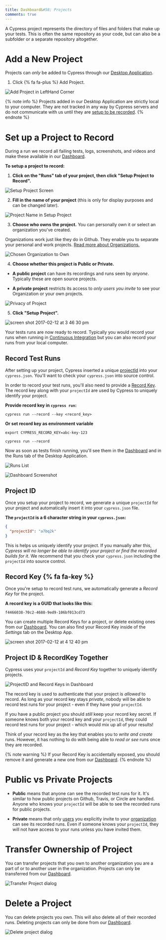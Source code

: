 ```yaml
---
title: Dashboard&#58; Projects
comments: true
---
```


A Cypress project represents the directory of files and folders that make up your tests. This is often the same repository as your code, but can also be a subfolder or a separate repository altogether.

# Add a New Project

Projects can *only* be added to Cypress through our [Desktop Application](https://on.cypress.io/guides/installing-and-running).

1. Click {% fa fa-plus %} Add Project.

![Add Project in LeftHand Corner](https://cloud.githubusercontent.com/assets/1271364/22699969/fe44c2e4-ed26-11e6-83d0-9baa0f51b15e.png)

{% note info  %}
Projects added in our Desktop Application are strictly local to your computer. They are not tracked in any way by Cypress servers and do not communicate with us until they are [setup to be recorded](#section-recording-runs).
{% endnote %}

# Set up a Project to Record

During a run we record all failing tests, logs, screenshots, and videos and make these available in our [Dashboard](https://on.cypress.io/dashboard).

**To setup a project to record:**

1. **Click on the "Runs" tab of your project, then click "Setup Project to Record".**

  ![Setup Project Screen](https://cloud.githubusercontent.com/assets/1271364/22803739/2d66f42a-eee4-11e6-9b84-bd2e73a523d0.png)

2. **Fill in the name of your project** (this is only for display purposes and can be changed later).

  ![Project Name in Setup Project](https://cloud.githubusercontent.com/assets/1271364/22700406/9b3bc416-ed28-11e6-995b-297350420cce.png)

3. **Choose who owns the project.** You can personally own it or select an organization you've created.

  Organizations work just like they do in Github. They enable you to separate your personal and work projects. [Read more about Organizations.](https://on.cypress.io/guides/organizations)

  ![Chosen Organization to Own](https://cloud.githubusercontent.com/assets/1271364/22700579/26353ba6-ed29-11e6-9510-5b7bf4a1cdd2.png)

4. **Choose whether this project is Public or Private.**

  - **A public project** can have its recordings and runs seen by *anyone*. Typically these are open source projects.

  - **A private project** restricts its access to *only users you invite* to see your Organization or your own projects.

  ![Privacy of Project](https://cloud.githubusercontent.com/assets/1271364/22803847/95870626-eee4-11e6-9627-7c00e8b77519.png)

5. **Click "Setup Project".**

  ![screen shot 2017-02-12 at 3 46 30 pm](https://cloud.githubusercontent.com/assets/1268976/22866093/64a9fb4c-f13e-11e6-9ebe-980ec078ba4e.png)

Your tests runs are now ready to record. Typically you would record your runs when running in [Continuous Integration](https://on.cypress.io/guides/continuous-integration) but you can also record your runs from your local computer.

## Record Test Runs

After setting up your project, Cypress inserted a unique [projectId](what-is-a-projectid-) into your `cypress.json`. You'll want to check your `cypress.json` into source control.

In order to record your test runs, you'll also need to provide a [Record Key](what-is-a-record-key-). The record key along with your `projectId` are used by Cypress to uniquely identify your project.

**Provide record key in `cypress run`:**

```shell
cypress run --record --key <record_key>
```

**Or set record key as environment variable**

```shell
export CYPRESS_RECORD_KEY=abc-key-123
```

```shell
cypress run --record
```

Now as soon as tests finish running, you'll see them in the [Dashboard](https://on.cypress.io/dashboard) and in the Runs tab of the Desktop Application.

![Runs List](https://cloud.githubusercontent.com/assets/1271364/22800330/ff6c9474-eed6-11e6-9a32-8360d64b1071.png)

![Dashboard Screenshot](https://cloud.githubusercontent.com/assets/1271364/22800284/d4dbe1d8-eed6-11e6-87ce-32474ea1000c.png)

## Project ID

Once you setup your project to record, we generate a unique `projectId` for your project and automatically insert it into your `cypress.json` file.

**The `projectId` is a 6 character string in your `cypress.json`:**

```json
{
  "projectId": "a7bq2k"
}
```

This is helps us uniquely identify your project. If you manually alter this, *Cypress will no longer be able to identify your project or find the recorded builds for it*. We recommend that you check your `cypress.json` including the `projectId` into source control.

## Record Key {% fa fa-key %}

Once you're setup to record test runs, we automatically generate a *Record Key* for the project.

**A record key is a GUID that looks like this:**

```text
f4466038-70c2-4688-9ed9-106bf013cd73
```

You can create multiple Record Keys for a project, or delete existing ones from our [Dashboard](https://on.cypress.io/dashboard). You can also find your Record Key inside of the *Settings* tab on the Desktop App.

![screen shot 2017-02-12 at 4 12 40 pm](https://cloud.githubusercontent.com/assets/1268976/22866094/64aeeb3e-f13e-11e6-93f5-f7420892913f.png)

## Project ID & RecordKey Together

Cypress uses your `projectId` and *Record Key* together to uniquely identify projects.

![ProjectID and Record Keys in Dashboard](https://cloud.githubusercontent.com/assets/1271364/22804089/8498f1a2-eee5-11e6-8598-4e60b4b1fc0b.png)

The record key is used to authenticate that your project is *allowed* to record. As long as your record key stays *private*, nobody will be able to record test runs for your project - even if they have your `projectId`.

If you have a public project you should *still* keep your record key secret. If someone knows both your record key and your `projectId`, they could record test runs for your project - which would mix up all of your results!

Think of your record key as the key that enables you to *write and create* runs. However, it has nothing to do with being able to *read or see* runs once they are recorded.

{% note warning  %}
If your Record Key is accidentally exposed, you should remove it and generate a new one from our [Dashboard](https://on.cypress.io/dashboard).
{% endnote %}

# Public vs Private Projects

- **Public** means that anyone can see the recorded test runs for it. It's similar to how public projects on Github, Travis, or Circle are handled. Anyone who knows your `projectId` will be able to see the recorded runs for public projects.

- **Private** means that only [users](https://on.cypress.io/guides/organizations#section-inviting-users) you explicitly invite to your [organization](https://on.cypress.io/guides/organizations) can see its recorded runs. Even if someone knows your `projectId`, they will not have access to your runs unless you have invited them.

# Transfer Ownership of Project

You can transfer projects that you own to another organization you are a part of or to another user in the organization. Projects can only be transferred from our [Dashboard](https://on.cypress.io/dashboard).

![Transfer Project dialog](https://cloud.githubusercontent.com/assets/1271364/22708695/440f4e5c-ed45-11e6-9a98-8f91b67871a3.png)

# Delete a Project

You can delete projects you own. This will also delete all of their recorded runs. Deleting projects can only be done from our [Dashboard](https://on.cypress.io/dashboard).

![Delete project dialog](https://cloud.githubusercontent.com/assets/1271364/22708770/89f3080a-ed45-11e6-820e-7a8880fb0c20.png)
